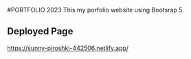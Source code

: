 #PORTFOLIO 2023
This my porfolio website using Bootsrap 5.
## Deployed Page
https://sunny-piroshki-442506.netlify.app/